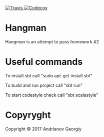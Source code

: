 

<a href="https://codecov.io/gh/Andrianov96/Hangman">
  <img src="https://travis-ci.org/Andrianov96/Hangman.svg?branch=master" alt="Travis" />
</a>

<a href="https://codecov.io/gh/Andrianov96/Hangman">
  <img src="https://codecov.io/gh/Andrianov96/Hangman/branch/master/graph/badge.svg" alt="Codecov" />
</a>

# Hangman

Hangman is an attempt to pass homework #2 

# Useful commands

To install sbt call "sudo apt-get install sbt"

To build and run project call "sbt run"

To start codestyle check call "sbt scalastyle"

# Copyryght

Copyright © 2017 Andrianov Georgiy
